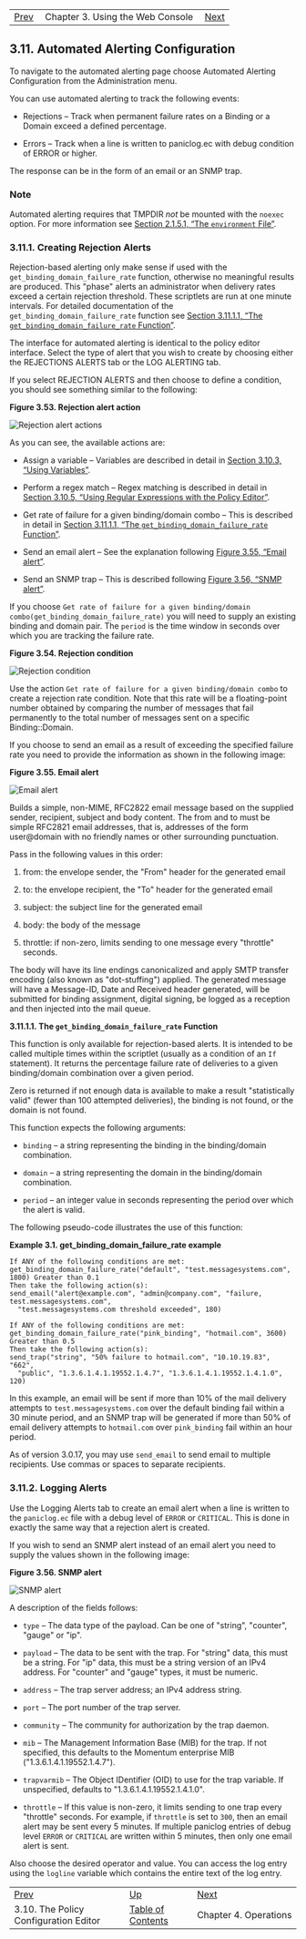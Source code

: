 |     |     |     |
| --- | --- | --- |
| [Prev](web3.policy.editor)  | Chapter 3. Using the Web Console |  [Next](operations) |

## 3.11. Automated Alerting Configuration

To navigate to the automated alerting page choose Automated Alerting Configuration from the Administration menu.

You can use automated alerting to track the following events:

*   Rejections – Track when permanent failure rates on a Binding or a Domain exceed a defined percentage.

*   Errors – Track when a line is written to paniclog.ec with debug condition of ERROR or higher.

The response can be in the form of an email or an SNMP trap.

### Note

Automated alerting requires that TMPDIR *not* be mounted with the `noexec` option. For more information see [Section 2.1.5.1, “The `environment` File”](conf.ecelerity.conf#conf.environment.file "2.1.5.1. The environment File").

### 3.11.1. Creating Rejection Alerts

Rejection-based alerting only make sense if used with the `get_binding_domain_failure_rate` function, otherwise no meaningful results are produced. This "phase" alerts an administrator when delivery rates exceed a certain rejection threshold. These scriptlets are run at one minute intervals. For detailed documentation of the `get_binding_domain_failure_rate` function see [Section 3.11.1.1, “The `get_binding_domain_failure_rate` Function”](web3.automated.alerting#web3.get_binding_domain_failure_rate "3.11.1.1. The get_binding_domain_failure_rate Function").

The interface for automated alerting is identical to the policy editor interface. Select the type of alert that you wish to create by choosing either the REJECTIONS ALERTS tab or the LOG ALERTING tab.

If you select REJECTION ALERTS and then choose to define a condition, you should see something similar to the following:

<a name="figure_rejection_action"></a>

**Figure 3.53. Rejection alert action**

![Rejection alert actions](images/web3/rejection_actions.png)

As you can see, the available actions are:

*   Assign a variable – Variables are described in detail in [Section 3.10.3, “Using Variables”](web3.policy.editor#web3.policy.editor.variables "3.10.3. Using Variables").

*   Perform a regex match – Regex matching is described in detail in [Section 3.10.5, “Using Regular Expressions with the Policy Editor”](web3.policy.editor#web3.policy.editor.regex "3.10.5. Using Regular Expressions with the Policy Editor").

*   Get rate of failure for a given binding/domain combo – This is described in detail in [Section 3.11.1.1, “The `get_binding_domain_failure_rate` Function”](web3.automated.alerting#web3.get_binding_domain_failure_rate "3.11.1.1. The get_binding_domain_failure_rate Function").

*   Send an email alert – See the explanation following [Figure 3.55, “Email alert”](web3.automated.alerting#figure_email-alert "Figure 3.55. Email alert").

*   Send an SNMP trap – This is described following [Figure 3.56, “SNMP alert”](web3.automated.alerting#figure_snmp_alert "Figure 3.56. SNMP alert").

If you choose `Get rate of failure for a given binding/domain combo(get_binding_domain_failure_rate)` you will need to supply an existing binding and domain pair. The `period` is the time window in seconds over which you are tracking the failure rate.

<a name="figure_rejection_condition"></a>

**Figure 3.54. Rejection condition**

![Rejection condition](images/web3/rejection_condition.png)

Use the action `Get rate of failure for a given binding/domain combo` to create a rejection rate condition. Note that this rate will be a floating-point number obtained by comparing the number of messages that fail permanently to the total number of messages sent on a specific Binding::Domain.

If you choose to send an email as a result of exceeding the specified failure rate you need to provide the information as shown in the following image:

<a name="figure_email-alert"></a>

**Figure 3.55. Email alert**

![Email alert](images/web3/email_alert.png)

Builds a simple, non-MIME, RFC2822 email message based on the supplied sender, recipient, subject and body content. The from and to must be simple RFC2821 email addresses, that is, addresses of the form user@domain with no friendly names or other surrounding punctuation.

Pass in the following values in this order:

1.  from: the envelope sender, the "From" header for the generated email

2.  to: the envelope recipient, the "To" header for the generated email

3.  subject: the subject line for the generated email

4.  body: the body of the message

5.  throttle: if non-zero, limits sending to one message every "throttle" seconds.

The body will have its line endings canonicalized and apply SMTP transfer encoding (also known as "dot-stuffing") applied. The generated message will have a Message-ID, Date and Received header generated, will be submitted for binding assignment, digital signing, be logged as a reception and then injected into the mail queue.

**3.11.1.1. The `get_binding_domain_failure_rate` Function**

This function is only available for rejection-based alerts. It is intended to be called multiple times within the scriptlet (usually as a condition of an `If` statement). It returns the percentage failure rate of deliveries to a given binding/domain combination over a given period.

Zero is returned if not enough data is available to make a result "statistically valid" (fewer than 100 attempted deliveries), the binding is not found, or the domain is not found.

This function expects the following arguments:

*   `binding` – a string representing the binding in the binding/domain combination.

*   `domain` – a string representing the domain in the binding/domain combination.

*   `period` – an integer value in seconds representing the period over which the alert is valid.

The following pseudo-code illustrates the use of this function:

<a name="web3.example."></a>

**Example 3.1. get_binding_domain_failure_rate example**

```
If ANY of the following conditions are met:
get_binding_domain_failure_rate("default", "test.messagesystems.com", 1800) Greater than 0.1
Then take the following action(s):
send_email("alert@example.com", "admin@company.com", "failure, test.messagesystems.com",
  "test.messagesystems.com threshold exceeded", 180)

If ANY of the following conditions are met:
get_binding_domain_failure_rate("pink_binding", "hotmail.com", 3600) Greater than 0.5
Then take the following action(s):
send_trap("string", "50% failure to hotmail.com", "10.10.19.83", "662",
  "public", "1.3.6.1.4.1.19552.1.4.7", "1.3.6.1.4.1.19552.1.4.1.0", 120)
```

In this example, an email will be sent if more than 10% of the mail delivery attempts to `test.messagesystems.com` over the default binding fail within a 30 minute period, and an SNMP trap will be generated if more than 50% of email delivery attempts to `hotmail.com` over `pink_binding` fail within an hour period.

As of version 3.0.17, you may use `send_email` to send email to multiple recipients. Use commas or spaces to separate recipients.

### 3.11.2. Logging Alerts

Use the Logging Alerts tab to create an email alert when a line is written to the `paniclog.ec` file with a debug level of `ERROR` or `CRITICAL`. This is done in exactly the same way that a rejection alert is created.

If you wish to send an SNMP alert instead of an email alert you need to supply the values shown in the following image:

<a name="figure_snmp_alert"></a>

**Figure 3.56. SNMP alert**

![SNMP alert](images/web3/snmp_alert.png)

A description of the fields follows:

*   `type` – The data type of the payload. Can be one of "string", "counter", "gauge" or "ip".

*   `payload` – The data to be sent with the trap. For "string" data, this must be a string. For "ip" data, this must be a string version of an IPv4 address. For "counter" and "gauge" types, it must be numeric.

*   `address` – The trap server address; an IPv4 address string.

*   `port` – The port number of the trap server.

*   `community` – The community for authorization by the trap daemon.

*   `mib` – The Management Information Base (MIB) for the trap. If not specified, this defaults to the Momentum enterprise MIB ("1.3.6.1.4.1.19552.1.4.7").

*   `trapvarmib` – The Object IDentifier (OID) to use for the trap variable. If unspecified, defaults to "1.3.6.1.4.1.19552.1.4.1.0".

*   `throttle` – If this value is non-zero, it limits sending to one trap every "throttle" seconds. For example, if `throttle` is set to `300`, then an email alert may be sent every 5 minutes. If multiple paniclog entries of debug level `ERROR` or `CRITICAL` are written within 5 minutes, then only one email alert is sent.

Also choose the desired operator and value. You can access the log entry using the `logline` variable which contains the entire text of the log entry.


|     |     |     |
| --- | --- | --- |
| [Prev](web3.policy.editor)  | [Up](web3) |  [Next](operations) |
| 3.10. The Policy Configuration Editor  | [Table of Contents](index) |  Chapter 4. Operations |
